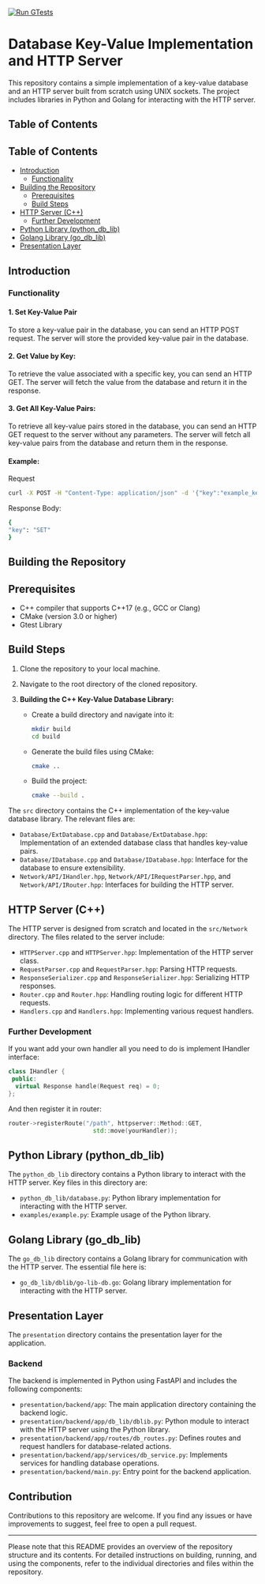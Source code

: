[![Run GTests](https://github.com/rostekus/db/actions/workflows/gtest.yaml/badge.svg?branch=main)](https://github.com/rostekus/db/actions/workflows/gtest.yaml)

# Database Key-Value Implementation and HTTP Server

This repository contains a simple implementation of a key-value database and an HTTP server built from scratch using UNIX sockets. The project includes libraries in Python and Golang for interacting with the HTTP server.

## Table of Contents

## Table of Contents

- [Introduction](#introduction)
   - [Functionality](#functionality)
- [Building the Repository](#building-the-repository)
  - [Prerequisites](#prerequisites)
  - [Build Steps](#build-steps)
- [HTTP Server (C++)](#http-server-c)
   - [Further Development](#further-development)
- [Python Library (python_db_lib)](#python-library-python_db_lib)
- [Golang Library (go_db_lib)](#golang-library-go_db_lib)
- [Presentation Layer](#presentation-layer)

## Introduction

### Functionality

#### 1. Set Key-Value Pair
To store a key-value pair in the database, you can send an HTTP POST request. The server will store the provided key-value pair in the database.

#### 2. Get Value by Key:
To retrieve the value associated with a specific key, you can send an HTTP GET. The server will fetch the value from the database and return it in the response.

#### 3. Get All Key-Value Pairs:
To retrieve all key-value pairs stored in the database, you can send an HTTP GET request to the server without any parameters. The server will fetch all key-value pairs from the database and return them in the response.

#### Example:
Request
```bash
curl -X POST -H "Content-Type: application/json" -d '{"key":"example_key","value":"example_value"}' http://localhost:8080/keyvalue
```
Response Body:
```bash
{
"key": "SET"
}
```

## Building the Repository

## Prerequisites
- C++ compiler that supports C++17 (e.g., GCC or Clang)
- CMake (version 3.0 or higher)
- Gtest Library

## Build Steps

1. Clone the repository to your local machine.

2. Navigate to the root directory of the cloned repository.

3. **Building the C++ Key-Value Database Library:**

   - Create a build directory and navigate into it:
     ```bash
     mkdir build
     cd build
     ```

   - Generate the build files using CMake:
     ```bash
     cmake ..
     ```

   - Build the project:
     ```bash
     cmake --build .
     ```


The `src` directory contains the C++ implementation of the key-value database library. The relevant files are:

- `Database/ExtDatabase.cpp` and `Database/ExtDatabase.hpp`: Implementation of an extended database class that handles key-value pairs.
- `Database/IDatabase.cpp` and `Database/IDatabase.hpp`: Interface for the database to ensure extensibility.
- `Network/API/IHandler.hpp`, `Network/API/IRequestParser.hpp`, and `Network/API/IRouter.hpp`: Interfaces for building the HTTP server.

## HTTP Server (C++)

The HTTP server is designed from scratch and located in the `src/Network` directory. The files related to the server include:

- `HTTPServer.cpp` and `HTTPServer.hpp`: Implementation of the HTTP server class.
- `RequestParser.cpp` and `RequestParser.hpp`: Parsing HTTP requests.
- `ResponseSerializer.cpp` and `ResponseSerializer.hpp`: Serializing HTTP responses.
- `Router.cpp` and `Router.hpp`: Handling routing logic for different HTTP requests.
- `Handlers.cpp` and `Handlers.hpp`: Implementing various request handlers.

### Further Development
If you want add your own handler all you need to do is implement IHandler interface:
```cpp
class IHandler {
 public:
  virtual Response handle(Request req) = 0;
};
```
And then register it in router:
```cpp
router->registerRoute("/path", httpserver::Method::GET,
                        std::move(yourHandler));
```

## Python Library (python_db_lib)

The `python_db_lib` directory contains a Python library to interact with the HTTP server. Key files in this directory are:

- `python_db_lib/database.py`: Python library implementation for interacting with the HTTP server.
- `examples/example.py`: Example usage of the Python library.

## Golang Library (go_db_lib)

The `go_db_lib` directory contains a Golang library for communication with the HTTP server. The essential file here is:

- `go_db_lib/dblib/go-lib-db.go`: Golang library implementation for interacting with the HTTP server.

## Presentation Layer

The `presentation` directory contains the presentation layer for the application.

### Backend

The backend is implemented in Python using FastAPI and includes the following components:

- `presentation/backend/app`: The main application directory containing the backend logic.
- `presentation/backend/app/db_lib/dblib.py`: Python module to interact with the HTTP server using the Python library.
- `presentation/backend/app/routes/db_routes.py`: Defines routes and request handlers for database-related actions.
- `presentation/backend/app/services/db_service.py`: Implements services for handling database operations.
- `presentation/backend/main.py`: Entry point for the backend application.

## Contribution

Contributions to this repository are welcome. If you find any issues or have improvements to suggest, feel free to open a pull request.

---

Please note that this README provides an overview of the repository structure and its contents. For detailed instructions on building, running, and using the components, refer to the individual directories and files within the repository.
